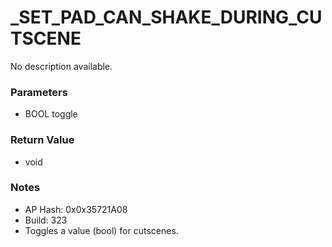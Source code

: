 # _SET_PAD_CAN_SHAKE_DURING_CUTSCENE

No description available.

### Parameters
* BOOL toggle

### Return Value
* void

### Notes
* AP Hash: 0x0x35721A08
* Build: 323
* Toggles a value (bool) for cutscenes.

